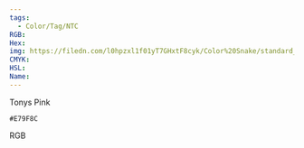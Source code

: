 ```yaml
---
tags:
  - Color/Tag/NTC
RGB:
Hex:
img: https://filedn.com/l0hpzxl1f01yT7GHxtF8cyk/Color%20Snake/standard_csv_to_svg//E79F8C.svg
CMYK:
HSL:
Name:
---
```

Tonys Pink
```palette
#E79F8C
```
RGB
